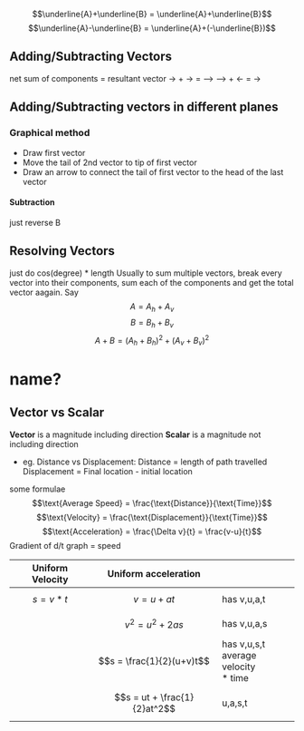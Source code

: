
$$\underline{A}+\underline{B} = \underline{A}+\underline{B}$$
$$\underline{A}-\underline{B} = \underline{A}+(-\underline{B})$$
## Adding/Subtracting Vectors
net sum of components = resultant vector
-> + -> = -->
--> + <- = ->

## Adding/Subtracting vectors in different planes 
### Graphical method
 - Draw first vector
 - Move the tail of 2nd vector to tip of first vector
 - Draw an arrow to connect the tail of first vector to the head of the last vector
#### Subtraction
just reverse B


## Resolving Vectors
just do cos(degree) * length
Usually to sum multiple vectors, break every vector into their components, sum each of the components and get the total vector aagain.
Say 
$$A = A_{h}+A_{v}$$
$$B = B_{h}+B_{v}$$
$$A+B = (A_{h}+B_{h})^2 + (A_{v}+B_{v})^2$$

# name?
## Vector vs Scalar
**Vector** is a magnitude including direction
**Scalar** is a magnitude not including direction
- eg. Distance vs Displacement: Distance = length of path travelled Displacement = Final location - initial location

some formulae
$$\text{Average Speed} = \frac{\text{Distance}}{\text{Time}}$$
$$\text{Velocity} = \frac{\text{Displacement}}{\text{Time}}$$
$$\text{Acceleration} = \frac{\Delta v}{t} = \frac{v-u}{t}$$
Gradient of d/t graph = speed

| Uniform Velocity | Uniform acceleration         |                                           |
| ---------------- | ---------------------------- | ----------------------------------------- |
| $$s=v*t$$        | $$ v = u + at$$              | has v,u,a,t                               |
|                  | $$v^2=u^2+2as$$              | has v,u,a,s                               |
|                  | $$s = \frac{1}{2}(u+v)t$$    | has v,u,s,t<br>average velocity<br>* time |
|                  | $$s = ut + \frac{1}{2}at^2$$ | u,a,s,t                                   |

